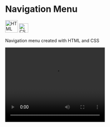 # Navigation Menu
<img 
  src="https://upload.wikimedia.org/wikipedia/commons/6/61/HTML5_logo_and_wordmark.svg" 
  alt="HTML Logo" 
  width="40" /> 
<img 
  src="https://upload.wikimedia.org/wikipedia/commons/thumb/d/d5/CSS3_logo_and_wordmark.svg/363px-CSS3_logo_and_wordmark.svg.png" alt="CSS Logo" 
  width="30" />

Navigation menu created with HTML and CSS 

<video width="320" height="240" controls>
  <source src="./assets/videoScreen.mp4" type="video/mp4">
</video>
